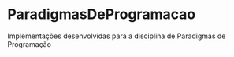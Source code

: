 # ParadigmasDeProgramacao
Implementações desenvolvidas para a disciplina de Paradigmas de Programação
